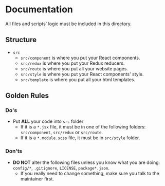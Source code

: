 # Documentation

All files and scripts' logic must be included in this directory.

## Structure

- `src`
  - `src/component` is where you put your React components.
  - `src/redux` is where you put your Redux reducers.
  - `src/route` is where you put all your website pages.
  - `src/style` is where you put your React components' style.
  - `src/template` is where you put all your html templates.

## Golden Rules

### Do's

- Put **ALL** your code into `src` folder
  - If it is a `*.jsx` file, it must be in one of the following folders: `src/component`, `src/redux` or `src/route`.
  - If it is a `*.module.scss` file, it must be in `src/style` folder.

### Don'ts

- **DO NOT** alter the following files unless you know what you are doing: `config/*`, `.gitignore`, `LICENSE`, `package*.json`.
  - If you really need to change something, make sure you talk to the maintainer first.
